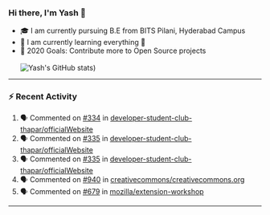 ### Hi there, I'm Yash 👋


- 🎓  I am currently pursuing B.E from BITS Pilani, Hyderabad Campus 
- 🌱 I am currently learning everything 🤣
- 🥅 2020 Goals: Contribute more to Open Source projects
<br></br>
![Yash's GitHub stats](https://github-readme-stats.vercel.app/api?username=Yashs911&show_icons=true&theme=merko))

---

### :zap: Recent Activity

<!--START_SECTION:activity-->
1. 🗣 Commented on [#334](https://github.com/developer-student-club-thapar/officialWebsite/issues/334) in [developer-student-club-thapar/officialWebsite](https://github.com/developer-student-club-thapar/officialWebsite)
2. 🗣 Commented on [#335](https://github.com/developer-student-club-thapar/officialWebsite/issues/335) in [developer-student-club-thapar/officialWebsite](https://github.com/developer-student-club-thapar/officialWebsite)
3. 🗣 Commented on [#335](https://github.com/developer-student-club-thapar/officialWebsite/issues/335) in [developer-student-club-thapar/officialWebsite](https://github.com/developer-student-club-thapar/officialWebsite)
4. 🗣 Commented on [#940](https://github.com/creativecommons/creativecommons.org/issues/940) in [creativecommons/creativecommons.org](https://github.com/creativecommons/creativecommons.org)
5. 🗣 Commented on [#679](https://github.com/mozilla/extension-workshop/issues/679) in [mozilla/extension-workshop](https://github.com/mozilla/extension-workshop)
<!--END_SECTION:activity-->

---
